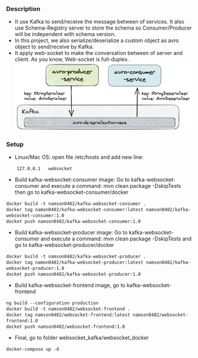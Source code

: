 ### Description
- It use Kafka to send/receive the message between of services. It also use Schema-Registry server to store the schema so Consumer/Producer will be independent with schema version.
- In this project, we also serialize/deserialize a custom object as avro object to send/receive by Kafka.
- It apply web-socket to make the conversation between of server and client. As you know, Web-socket is full-duplex.
![Producer and Consumer use AvroSerializer](images%2Favro-de-serialization.jpeg)

### Setup
- Linux/Mac OS: open file /etc/hosts and add new line:
```
    127.0.0.1   websocket
```
- Build kafka-websocket-consumer image: Go to kafka-websocket-consumer and execute a command: mvn clean package -DskipTests then go to  kafka-websocket-consumer/docker
```
docker build -t namson0482/kafka-websocket-consumer .
docker tag namon0482/kafka-websocket-consumer:latest namson0482/kafka-websocket-consumer:1.0
docket push namson0482/kafka-websocket-consumer:1.0
```
- Build kafka-websocket-producer image: Go to kafka-websocket-consumer and execute a command: mvn clean package -DskipTests and go to  kafka-websocket-producer/docker
```
docker build -t namson0482/kafka-websocket-producer .
docker tag namon0482/kafka-websocket-producer:latest namson0482/kafka-websocket-producer:1.0
docket push namson0482/kafka-websocket-producer:1.0
```
- Build kafka-websocket-frontend image, go to  kafka-websocket-frontend
```
ng build --configuration production
docker build -t namson0482/websocket-frontend .
docker tag namson0482/websocket-frontend:latest namson0482/websocket-frontend:1.0
docket push namson0482/websocket-frontend:1.0
```
- Final, go to folder websocket_kafka/websocket_docker
```
docker-compose up -d
```
